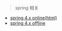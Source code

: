 > spring 相关

- [spring 4.x online(html)](https://docs.spring.io/spring/docs/4.3.21.RELEASE/spring-framework-reference/htmlsingle/)
- [spring 4.x offline](https://github.com/web1992/books/tree/master/spring)

